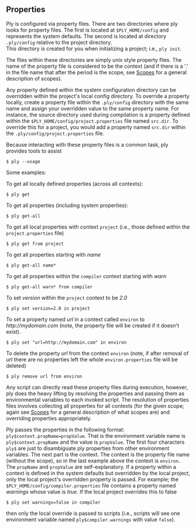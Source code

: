 Properties
----------
Ply is configured via property files.  There are two directories where ply looks for property files.  The first is located
at `$PLY_HOME/config` and represents the system defaults.  The second is located at directory `.ply/config` relative to the project directory.  
This directory is created for you when initializing a project; i.e., `ply init`.

The files within these directories are simply unix style property files.  The name of the property file
is considered to be the context (and if there is a '.' in the file name that after the period is the scope, see [Scopes](Scopes.md) for
a general description of scopes).

Any property defined within the system configuration directory can be overridden within the project's local config
directory.  To override a property locally, create a property file within the `.ply/config` directory with the same name
and assign your overridden value to the same property name.  For instance, the source directory used during compilation
is a property defined within the `$PLY_HOME/config/project.properties` file named `src.dir`.  To override this for
a project, you would add a property named `src.dir` within the `.ply/config/project.properties` file.

Because interacting with these property files is a common task, ply provides tools to assist

    $ ply --usage

Some examples:

To get all locally defined properties (across all contexts):

    $ ply get

To get all properties (including system properties):

    $ ply get-all

To get all local properties with context `project` (i.e., those defined within the `project.properties` file)

    $ ply get from project

To get all properties starting with _name_

    $ ply get-all name*

To get all properties within the `compiler` context starting with _warn_

    $ ply get-all warn* from compiler

To set _version_ within the `project` context to be _2.0_

    $ ply set version=2.0 in project

To set a property named _url_ in a context called `environ` to _http://mydomain.com_ (note, the property file will be created if it doesn't exist).

    $ ply set "url=http://mydomain.com" in environ

To delete the property _url_ from the context `environ` (note, if after removal of _url_ there are no properties left the whole `environ.properties` file will be deleted)

    $ ply remove url from environ

Any script can directly read these property files during execution, however, ply does the heavy lifting by resolving the
properties and passing them as environmental variables to each invoked script.  The resolution of properties files
involves collecting all properties for all contexts (for the given scope; again see [Scopes](Scopes.md) for a general description
of what scopes are) and overriding properties appropriately.

Ply passes the properties in the following format: `ply$context.propName=propValue`.  That is the environment variable name
is `ply$context.propName` and the value is `propValue`.  The first four characters `ply$` are just to disambiguate ply
properties from other environment variables.  The next part is the context.  The context is the property file name (without
the scope), so in the last example above the context is `environ`.  The `propName` and `propValue` are self-explanatory.
If a property within a context is defined in the system defaults but overridden by the local project, only the local
project's overridden property is passed.
For example; the `$PLY_HOME/config/compiler.properties` file contains a property named _warnings_ whose value is _true_.
If the local project overrides this to false

    $ ply set warnings=false in compiler

then only the local override is passed to scripts (i.e., scripts will see one environment variable named `ply$compiler.warnings` with
value `false`).
